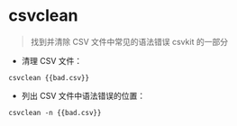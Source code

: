 # csvclean

> 找到并清除 CSV 文件中常见的语法错误
> csvkit 的一部分

- 清理 CSV 文件：

`csvclean {{bad.csv}}`

- 列出 CSV 文件中语法错误的位置：

`csvclean -n {{bad.csv}}`

[#]: contributors: ([CNife])